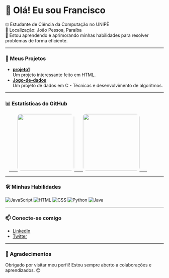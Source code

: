 # 👋 Olá! Eu sou Francisco

🤓 Estudante de Ciência da Computação no UNIPÊ  
📍 Localização: João Pessoa, Paraíba  
🌱 Estou aprendendo e aprimorando minhas habilidades para resolver problemas de forma eficiente.

---

### 🌟 Meus Projetos

- **[projeto1](link_do_repositorio)**  
  Um projeto interessante feito em HTML.  
- **[Jogo-de-dados](link_do_repositorio)**  
  Um projeto de dados em C - Técnicas e desenvolvimento de algoritmos.

---

### 📊 Estatísticas do GitHub

<div>
   <a href="https://github.com/Giyuulol">
      <img height="180em" src="https://github-readme-stats.vercel.app/api?username=giyuulol&show_icons=true&theme=radical&include_all_commits=true&count_private=true" style="border-radius: 10px;"/>
      <img height="180em" src="https://github-readme-stats.vercel.app/api/top-langs/?username=giyuulol&layout=compact&langs_count=6&theme=radical" style="border-radius: 10px;"/>  
   </a>
</div>

---

### 🛠️ Minhas Habilidades

![JavaScript](https://img.shields.io/badge/JavaScript-F7DF1E?style=for-the-badge&logo=javascript&logoColor=black)
![HTML](https://img.shields.io/badge/HTML5-E34F26?style=for-the-badge&logo=html5&logoColor=white)
![CSS](https://img.shields.io/badge/CSS3-1572B6?style=for-the-badge&logo=css3&logoColor=white)
![Python](https://img.shields.io/badge/Python-3776AB?style=for-the-badge&logo=python&logoColor=white)
![Java](https://img.shields.io/badge/Java-007396?style=for-the-badge&logo=java&logoColor=white)

---

### 📫 Conecte-se comigo

- [LinkedIn](link_do_linkedin)
- [Twitter](link_do_twitter)

---

### 🙏 Agradecimentos

Obrigado por visitar meu perfil! Estou sempre aberto a colaborações e aprendizados. 😊
